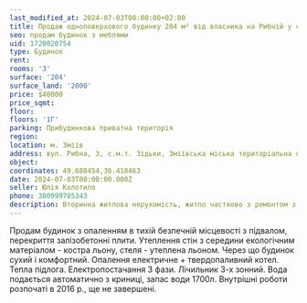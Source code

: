 ```yaml
---
last_modified_at: 2024-07-03T00:00:00+02:00
title: Продаж одноповерхового будинку 204 м² від власника на Рибній у селищі Зідьки
seo: продам будинок з меблями
uid: 1720020754
type: Будинок
rent:
rooms: '3'
surface: '204'
surface_land: '2000'
price: $40000
price_sqmt:
floor:
floors: '1Г'
parking: Прибудинкова приватна територія
region:
location: м. Зміїв
address: вул. Рибна, 3, с.м.т. Зідьки, Зміївська міська територіальна громада
object:
coordinates: 49.688454,36.418463
date: 2024-07-03T00:00:00.000Z
seller: Юлія Колотило
phone: 380999705343
description: Вторинна житлова нерухомість, житло частково з ремонтом з меблями і технікою, потребує додатових ремонтно-оздоблювальних робіт, придатне для проживання
---
```


Продам будинок з опаленням в тихій безпечній місцевості з підвалом, перекриття залізобетонні плити. Утеплення стін з середини екологічним матеріалом - костра льону, стеля - утеплена льоном. Через що будинок сухий і комфортний. Опалення електричне + твердопаливний котел. Тепла підлога. Електропостачання 3 фази. Лічильник 3-х зонний. Вода подається автоматично з криниці, запас води 1700л. Внутрішні роботи розпочаті в 2016 р., ще не завершені.
